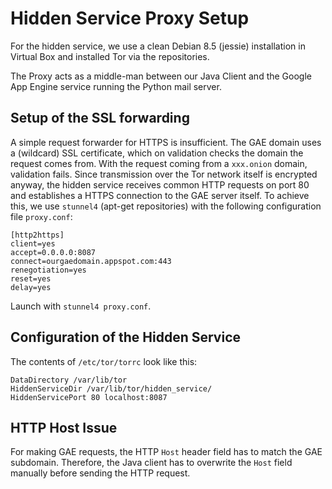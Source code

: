 
# Hidden Service Proxy Setup

For the hidden service, we use a clean Debian 8.5 (jessie) installation in Virtual Box and installed Tor via the repositories.

The Proxy acts as a middle-man between our Java Client and the Google App Engine service running the Python mail server.

## Setup of the SSL forwarding

A simple request forwarder for HTTPS is insufficient. The GAE domain uses a (wildcard) SSL certificate, which on validation checks the domain the request comes from. With the request coming from a `xxx.onion` domain, validation fails. Since transmission over the Tor network itself is encrypted anyway, the hidden service receives common HTTP requests on port 80 and establishes a HTTPS connection to the GAE server itself. To achieve this, we use `stunnel4` (apt-get repositories) with the following configuration file `proxy.conf`:

```
[http2https]
client=yes
accept=0.0.0.0:8087
connect=ourgaedomain.appspot.com:443
renegotiation=yes
reset=yes
delay=yes
```

Launch with `stunnel4 proxy.conf`.

## Configuration of the Hidden Service

The contents of `/etc/tor/torrc` look like this:

```
DataDirectory /var/lib/tor
HiddenServiceDir /var/lib/tor/hidden_service/
HiddenServicePort 80 localhost:8087
```

## HTTP Host Issue

For making GAE requests, the HTTP `Host` header field has to match the GAE subdomain. Therefore, the Java client has to overwrite the `Host` field manually before sending the HTTP request.
